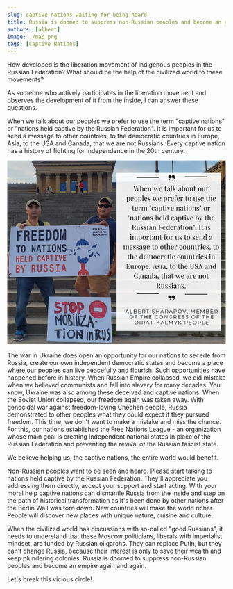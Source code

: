 ```yaml
---
slug: captive-nations-waiting-for-being-heard
title: Russia is doomed to suppress non-Russian peoples and become an empire again and again.
authors: [albert]
image: ./map.png
tags: [Captive Nations]
---
```


How developed is the liberation movement of indigenous peoples in the Russian Federation? What should be the help of the civilized world to these movements?

As someone who actively participates in the liberation movement and observes the development of it from the inside, I can answer these questions.

When we talk about our peoples we prefer to use the term "captive nations" or "nations held captive by the Russian Federation". It is important for us to send a message to other countries, to the democratic countries in Europe, Asia, to the USA and Canada, that we are not Russians. Every captive nation has a history of fighting for independence in the 20th century.

![Freedom to Captive Nations banner](./philadelphia_rally.jpg)

The war in Ukraine does open an opportunity for our nations to secede from Russia, create our own independent democratic states and become a place where our peoples can live peacefully and flourish. Such opportunities have happened before in history. When Russian Empire collapsed, we did mistake when we believed communists and fell into slavery for many decades. You know, Ukraine was also among these deceived and captive nations. When the Soviet Union collapsed, our freedom again was taken away. With genocidal war against freedom-loving Chechen people, Russia demonstrated to other peoples what they could expect if they pursued freedom. This time, we don't want to make a mistake and miss the chance. For this, our nations established the Free Nations League - an organization whose main goal is creating independent national states in place of the Russian Federation and preventing the revival of the Russian fascist state.

We believe helping us, the captive nations, the entire world would benefit.

Non-Russian peoples want to be seen and heard. Please start talking to nations held captive by the Russian Federation. They'll appreciate you addressing them directly, accept your support and start acting. With your moral help captive nations can dismantle Russia from the inside and step on the path of historical transformation as it's been done by other nations after the Berlin Wall was torn down. New countries will make the world richer. People will discover new places with unique nature, cuisine and culture.

When the civilized world has discussions with so-called "good Russians", it needs to understand that these Moscow politicians, liberals with imperialist mindset, are funded by Russian oligarchs. They can replace Putin, but they can't change Russia, because their interest is only to save their wealth and keep plundering colonies. Russia is doomed to suppress non-Russian peoples and become an empire again and again.

Let's break this vicious circle!